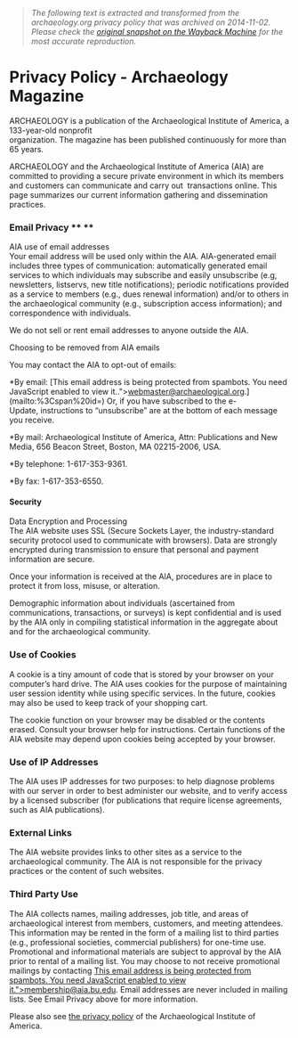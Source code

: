 > *The following text is extracted and transformed from the archaeology.org privacy policy that was archived on 2014-11-02. Please check the [original snapshot on the Wayback Machine](https://web.archive.org/web/20141102133652id_/http%3A//archaeology.org/privacy-policy) for the most accurate reproduction.*

# Privacy Policy - Archaeology Magazine

ARCHAEOLOGY is a publication of the Archaeological Institute of America, a 133-year-old nonprofit organization. The magazine has been published continuously for more than 65 years.

ARCHAEOLOGY and the Archaeological Institute of America (AIA) are committed to providing a secure private environment in which its members and customers can communicate and carry out  transactions online. This page summarizes our current information gathering and dissemination practices.

### Email Privacy ** **

AIA use of email addresses  
Your email address will be used only within the AIA. AIA-generated email includes three types of communication: automatically generated email services to which individuals may subscribe and easily unsubscribe (e.g, newsletters, listservs, new title notifications); periodic notifications provided as a service to members (e.g., dues renewal information) and/or to others in the archaeological community (e.g., subscription access information); and correspondence with individuals.

We do not sell or rent email addresses to anyone outside the AIA.

Choosing to be removed from AIA emails

You may contact the AIA to opt-out of emails:

*By email: [This email address is being protected from spambots. You need JavaScript enabled to view it..">[webmaster@archaeological.org](mailto:webmaster@archaeological.org).](mailto:%3Cspan%20id=) Or, if you have subscribed to the e-Update, instructions to “unsubscribe” are at the bottom of each message you receive.

*By mail: Archaeological Institute of America, Attn: Publications and New Media, 656 Beacon Street, Boston, MA 02215-2006, USA.

*By telephone: 1-617-353-9361.

*By fax: 1-617-353-6550.

#### Security

Data Encryption and Processing  
The AIA website uses SSL (Secure Sockets Layer, the industry-standard security protocol used to communicate with browsers). Data are strongly encrypted during transmission to ensure that personal and payment information are secure.

Once your information is received at the AIA, procedures are in place to protect it from loss, misuse, or alteration.

Demographic information about individuals (ascertained from communications, transactions, or surveys) is kept confidential and is used by the AIA only in compiling statistical information in the aggregate about and for the archaeological community.

### Use of Cookies

A cookie is a tiny amount of code that is stored by your browser on your computer’s hard drive. The AIA uses cookies for the purpose of maintaining user session identity while using specific services. In the future, cookies may also be used to keep track of your shopping cart.

The cookie function on your browser may be disabled or the contents erased. Consult your browser help for instructions. Certain functions of the AIA website may depend upon cookies being accepted by your browser.

### Use of IP Addresses

The AIA uses IP addresses for two purposes: to help diagnose problems with our server in order to best administer our website, and to verify access by a licensed subscriber (for publications that require license agreements, such as AIA publications).

### External Links

The AIA website provides links to other sites as a service to the archaeological community. The AIA is not responsible for the privacy practices or the content of such websites.

### Third Party Use

The AIA collects names, mailing addresses, job title, and areas of archaeological interest from members, customers, and meeting attendees. This information may be rented in the form of a mailing list to third parties (e.g., professional societies, commercial publishers) for one-time use. Promotional and informational materials are subject to approval by the AIA prior to rental of a mailing list. You may choose to not receive promotional mailings by contacting [This email address is being protected from spambots. You need JavaScript enabled to view it.">](mailto:%3Cspan%20id=)[membership@aia.bu.edu](mailto:membership@aia.bu.edu). Email addresses are never included in mailing lists. See Email Privacy above for more information.

Please also see [the privacy policy](http://archaeological.org/about/privacy) of the Archaeological Institute of America.
